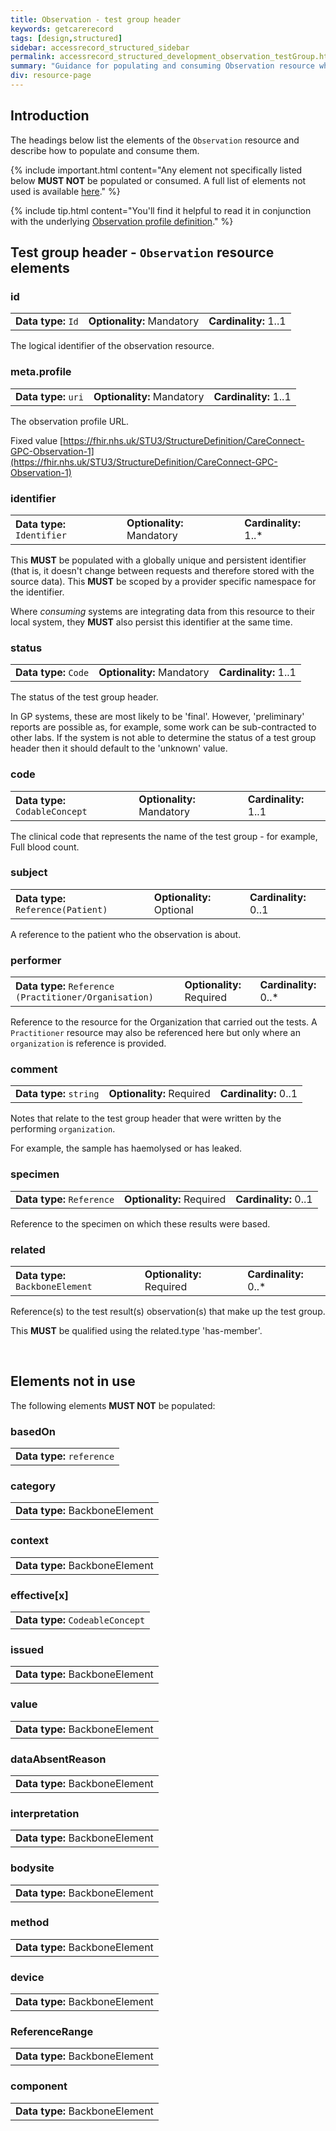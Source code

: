 ```yaml
---
title: Observation - test group header
keywords: getcarerecord
tags: [design,structured]
sidebar: accessrecord_structured_sidebar
permalink: accessrecord_structured_development_observation_testGroup.html
summary: "Guidance for populating and consuming Observation resource where used in a test group header GP Connect"
div: resource-page
---
```


## Introduction ##

The headings below list the elements of the `Observation` resource and describe how to populate and consume them.

{% include important.html content="Any element not specifically listed below **MUST NOT** be populated or consumed. A full list of elements not used is available [here](accessrecord_structured_development_observation.html#elements-not-in-use)." %}

{% include tip.html content="You'll find it helpful to read it in conjunction with the underlying [Observation profile definition](https://fhir.nhs.uk/STU3/StructureDefinition/CareConnect-GPC-Observation-1)." %}

## Test group header - `Observation` resource elements ##

### id ###

<table class='resource-attributes'>
  <tr>
    <td><b>Data type:</b> <code>Id</code></td>
    <td><b>Optionality:</b> Mandatory</td>
    <td><b>Cardinality:</b> 1..1</td>
  </tr>
</table>

The logical identifier of the observation resource.

### meta.profile ###

<table class='resource-attributes'>
  <tr>
    <td><b>Data type:</b> <code>uri</code></td>
    <td><b>Optionality:</b> Mandatory</td>
    <td><b>Cardinality:</b> 1..1</td>
  </tr>
</table>

The observation profile URL.

Fixed value [https://fhir.nhs.uk/STU3/StructureDefinition/CareConnect-GPC-Observation-1](https://fhir.nhs.uk/STU3/StructureDefinition/CareConnect-GPC-Observation-1)

### identifier ###

<table class='resource-attributes'>
  <tr>
    <td><b>Data type:</b> <code>Identifier</code></td>
    <td><b>Optionality:</b> Mandatory</td>
    <td><b>Cardinality:</b> 1..*</td>
  </tr>
</table>

This **MUST** be populated with a globally unique and persistent identifier (that is, it doesn't change between requests and therefore stored with the source data). This **MUST** be scoped by a provider specific namespace for the identifier.

Where *consuming* systems are integrating data from this resource to their local system, they **MUST** also persist this identifier at the same time.

### status ###

<table class='resource-attributes'>
  <tr>
    <td><b>Data type:</b> <code>Code</code></td>
    <td><b>Optionality:</b> Mandatory</td>
    <td><b>Cardinality:</b> 1..1</td>
  </tr>
</table>

The status of the test group header.

In GP systems, these are most likely to be 'final'. However, 'preliminary' reports are possible as, for example, some work can be sub-contracted to other labs. If the system is not able to determine the status of a test group header then it should default to the 'unknown' value.

### code ###

<table class='resource-attributes'>
  <tr>
    <td><b>Data type:</b> <code>CodableConcept</code></td>
    <td><b>Optionality:</b> Mandatory</td>
    <td><b>Cardinality:</b> 1..1</td>
  </tr>
</table>

The clinical code that represents the name of the test group - for example, Full blood count.

### subject ###

<table class='resource-attributes'>
  <tr>
    <td><b>Data type:</b> <code>Reference(Patient)</code></td>
    <td><b>Optionality:</b> Optional</td>
    <td><b>Cardinality:</b> 0..1</td>
  </tr>
</table>

A reference to the patient who the observation is about.

### performer ###

<table class='resource-attributes'>
  <tr>
    <td><b>Data type:</b> <code>Reference (Practitioner/Organisation)</code></td>
    <td><b>Optionality:</b> Required</td>
    <td><b>Cardinality:</b> 0..*</td>
  </tr>
</table>

Reference to the resource for the Organization that carried out the tests. A `Practitioner` resource may also be referenced here but only where an `organization` is reference is provided.


### comment ###

<table class='resource-attributes'>
  <tr>
    <td><b>Data type:</b> <code>string</code></td>
    <td><b>Optionality:</b> Required</td>
    <td><b>Cardinality:</b> 0..1</td>
  </tr>
</table>

Notes that relate to the test group header that were written by the performing `organization`.

For example, the sample has haemolysed or has leaked.

### specimen ###

<table class='resource-attributes'>
  <tr>
    <td><b>Data type:</b> <code>Reference</code></td>
    <td><b>Optionality:</b> Required</td>
    <td><b>Cardinality:</b> 0..1</td>
  </tr>
</table>

Reference to the specimen on which these results were based.

### related ###

<table class='resource-attributes'>
  <tr>
    <td><b>Data type:</b> <code>BackboneElement</code></td>
    <td><b>Optionality:</b> Required</td>
    <td><b>Cardinality:</b> 0..*</td>
  </tr>
</table>

Reference(s) to the test result(s) observation(s) that make up the test group.

This **MUST** be qualified using the related.type 'has-member'.

<br>

## Elements **not in use** ##

The following elements **MUST NOT** be populated:

### basedOn ###

<table class='resource-attributes'>
  <tr>
    <td><b>Data type:</b> <code>reference</code></td>
  </tr>
</table>

### category ###

<table class='resource-attributes'>
  <tr>
    <td><b>Data type:</b> BackboneElement</td>
  </tr>
</table>

### context ###

<table class='resource-attributes'>
  <tr>
    <td><b>Data type:</b> BackboneElement</td>
  </tr>
</table>

### effective[x] ###

<table class='resource-attributes'>
  <tr>
    <td><b>Data type:</b> <code>CodeableConcept</code></td>
  </tr>
</table>

### issued ###

<table class='resource-attributes'>
  <tr>
    <td><b>Data type:</b> BackboneElement</td>
  </tr>
</table>

### value ###

<table class='resource-attributes'>
  <tr>
    <td><b>Data type:</b> BackboneElement</td>
  </tr>
</table>

### dataAbsentReason ###

<table class='resource-attributes'>
  <tr>
    <td><b>Data type:</b> BackboneElement</td>
  </tr>
</table>

### interpretation ###

<table class='resource-attributes'>
  <tr>
    <td><b>Data type:</b> BackboneElement</td>
  </tr>
</table>

### bodysite ###

<table class='resource-attributes'>
  <tr>
    <td><b>Data type:</b> BackboneElement</td>
  </tr>
</table>

### method ###

<table class='resource-attributes'>
  <tr>
    <td><b>Data type:</b> BackboneElement</td>
  </tr>
</table>

### device ###

<table class='resource-attributes'>
  <tr>
    <td><b>Data type:</b> BackboneElement</td>
  </tr>
</table>

### ReferenceRange ###

<table class='resource-attributes'>
  <tr>
    <td><b>Data type:</b> BackboneElement</td>
  </tr>
</table>


### component ###

<table class='resource-attributes'>
  <tr>
    <td><b>Data type:</b> BackboneElement</td>
  </tr>
</table>
